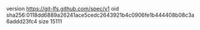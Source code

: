 version https://git-lfs.github.com/spec/v1
oid sha256:0118dd6889a26241ace5cedc2643921b4c0906fe1b444408b08c3a6addd23fc4
size 15111
